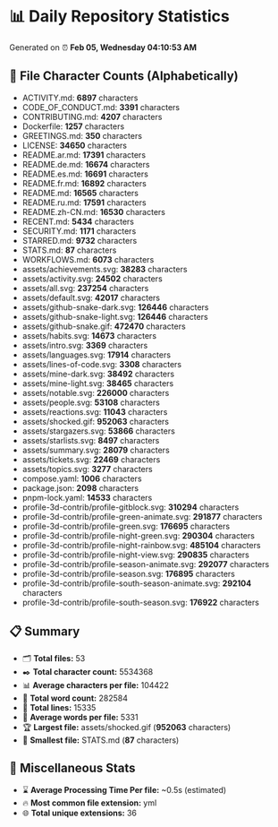 # 📊 Daily Repository Statistics
Generated on ⏰ **Feb 05, Wednesday 04:10:53 AM**

## 📂 File Character Counts (Alphabetically)
- ACTIVITY.md: **6897** characters
- CODE_OF_CONDUCT.md: **3391** characters
- CONTRIBUTING.md: **4207** characters
- Dockerfile: **1257** characters
- GREETINGS.md: **350** characters
- LICENSE: **34650** characters
- README.ar.md: **17391** characters
- README.de.md: **16674** characters
- README.es.md: **16691** characters
- README.fr.md: **16892** characters
- README.md: **16565** characters
- README.ru.md: **17591** characters
- README.zh-CN.md: **16530** characters
- RECENT.md: **5434** characters
- SECURITY.md: **1171** characters
- STARRED.md: **9732** characters
- STATS.md: **87** characters
- WORKFLOWS.md: **6073** characters
- assets/achievements.svg: **38283** characters
- assets/activity.svg: **24502** characters
- assets/all.svg: **237254** characters
- assets/default.svg: **42017** characters
- assets/github-snake-dark.svg: **126446** characters
- assets/github-snake-light.svg: **126446** characters
- assets/github-snake.gif: **472470** characters
- assets/habits.svg: **14673** characters
- assets/intro.svg: **3369** characters
- assets/languages.svg: **17914** characters
- assets/lines-of-code.svg: **3308** characters
- assets/mine-dark.svg: **38492** characters
- assets/mine-light.svg: **38465** characters
- assets/notable.svg: **226000** characters
- assets/people.svg: **53108** characters
- assets/reactions.svg: **11043** characters
- assets/shocked.gif: **952063** characters
- assets/stargazers.svg: **53866** characters
- assets/starlists.svg: **8497** characters
- assets/summary.svg: **28079** characters
- assets/tickets.svg: **22469** characters
- assets/topics.svg: **3277** characters
- compose.yaml: **1006** characters
- package.json: **2098** characters
- pnpm-lock.yaml: **14533** characters
- profile-3d-contrib/profile-gitblock.svg: **310294** characters
- profile-3d-contrib/profile-green-animate.svg: **291877** characters
- profile-3d-contrib/profile-green.svg: **176695** characters
- profile-3d-contrib/profile-night-green.svg: **290304** characters
- profile-3d-contrib/profile-night-rainbow.svg: **485104** characters
- profile-3d-contrib/profile-night-view.svg: **290835** characters
- profile-3d-contrib/profile-season-animate.svg: **292077** characters
- profile-3d-contrib/profile-season.svg: **176895** characters
- profile-3d-contrib/profile-south-season-animate.svg: **292104** characters
- profile-3d-contrib/profile-south-season.svg: **176922** characters

## 📋 Summary
- 🗂️ **Total files:** 53
- ✒️ **Total character count:** 5534368
- 📊 **Average characters per file:** 104422
- 📝 **Total word count:** 282584
- 🧾 **Total lines:** 15335
- 📐 **Average words per file:** 5331
- 🏆 **Largest file:** assets/shocked.gif (**952063** characters)
- 🥉 **Smallest file:** STATS.md (**87** characters)

## 🌟 Miscellaneous Stats
- ⌛ **Average Processing Time Per file:** ~0.5s (estimated)
- 🔥 **Most common file extension:** yml
- 🌐 **Total unique extensions:** 36
